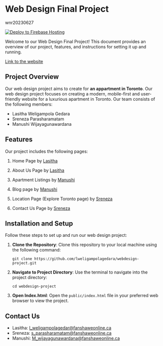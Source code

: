 # Web Design Final Project
wnr20230627

[![Deploy to Firebase Hosting](https://github.com/lweligampolagedara/webdesign-project/actions/workflows/firebase-hosting-merge.yml/badge.svg)](https://github.com/lweligampolagedara/webdesign-project/actions/workflows/firebase-hosting-merge.yml)


Welcome to our Web Design Final Project! This document provides an overview of our project, features, and instructions for setting it up and running.

[Link to the website](https://kingsbury-toronto-website.web.app)

## Project Overview

Our web design project aims to create for **an appartment in Toronto**. Our web design project focuses on creating a modern, mobile-first and user-friendly website for a luxurious apartment in Toronto. Our team consists of the following members:

- Lasitha Weligampola Gedara
- Sreneza Parasharamatam
- Manushi Wijayagunawardana

## Features

Our project includes the following pages:

1. Home Page by [Lasitha](mailto:l_weligampolagedar@fanshaweonline.ca)

2. About Us Page by [Lasitha](mailto:l_weligampolagedar@fanshaweonline.ca)

3. Apartment Listings by [Manushi](mailto:M_wijayagunawardana@fanshaweonline.ca)

4. Blog page by [Manushi](mailto:M_wijayagunawardana@fanshaweonline.ca)

5. Location Page (Explore Toronto page) by [Sreneza](mailto:s_parasharamatam@fanshaweonline.ca)

6. Contact Us Page by [Sreneza](mailto:s_parasharamatam@fanshaweonline.ca)

## Installation and Setup

Follow these steps to set up and run our web design project:

1. **Clone the Repository**: Clone this repository to your local machine using the following command:
   
   ```
   git clone https://github.com/lweligampolagedara/webdesign-project.git
   ```

2. **Navigate to Project Directory**: Use the terminal to navigate into the project directory:

   ```
   cd webdesign-project
   ```

3. **Open Index.html**: Open the `public/index.html` file in your preferred web browser to view the project.

## Contact Us

- Lasitha: l_weligampolagedar@fanshaweonline.ca
- Sreneza: s_parasharamatam@fanshaweonline.ca
- Manushi: M_wijayagunawardana@fanshaweonline.ca

